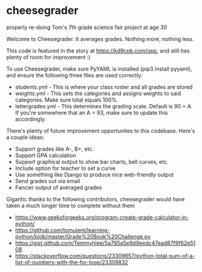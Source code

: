 # cheesegrader
properly re-doing Tom's 7th grade science fair project at age 30


Welcome to Cheesegrader. It averages grades. Nothing more, nothing less.

This code is featured in the story at https://kd9cpb.com/opp, and still has plenty of room for improvement :)

To use Cheesegrader, make sure PyYAML is installed (pip3 install pyyaml), and ensure the following three files are used correctly:

- students.yml - This is where your class roster and all grades are stored
- weights.yml - This sets the categories and assigns weights to said categories. Make sure total equals 100%.
- lettergrades.yml - This determines the grading scale. Default is 90 = A. If you're somewhere that an A = 93, make sure to update this accordingly.

There's plenty of future improvement opportunites to this codebase. Here's a couple ideas:
- Support grades like A-, B+, etc.
- Support GPA calculation
- Support graphical output to show bar charts, bell curves, etc.
- Include option for teacher to set a curve
- Use something like Django to produce nice web-friendly output
- Send grades out via email
- Fancier output of averaged grades


Gigantic thanks to the following contributors, cheesegrader would have taken a much longer time to complete without them
- https://www.geeksforgeeks.org/program-create-grade-calculator-in-python/
- https://github.com/tomulent/learning-python/blob/master/Grade%20Book%20Challenge.py
- https://gist.github.com/Temmyhlee/5a795a5e9d9eedc47ead87f9f62e5108
- https://stackoverflow.com/questions/23309657/python-total-sum-of-a-list-of-numbers-with-the-for-loop/23309832
